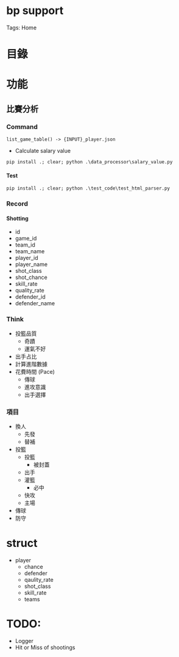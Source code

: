 # bp support

Tags: Home

# 目錄

# 功能

## 比賽分析

### Command 

```
list_game_table() -> {INPUT}_player.json
```

- Calculate salary value
```
pip install .; clear; python .\data_processor\salary_value.py
```

#### Test

```
pip install .; clear; python .\test_code\test_html_parser.py
```

### Record

#### Shotting

- id
- game_id
- team_id
- team_name
- player_id
- player_name
- shot_class
- shot_chance
- skill_rate
- quality_rate
- defender_id
- defender_name

### Think

- 投籃品質
    - 奇蹟
    - 運氣不好
- 出手占比
- 計算進階數據
- 花費時間 (Pace)
    - 傳球
    - 進攻意識
    - 出手選擇

### 項目

- 換人
    - 先發
    - 替補
- 投籃
    - 投籃
        - 被封蓋
    - 出手
    - 灌籃
        - 必中
    - 快攻
    - 主場
- 傳球
- 防守

# struct

- player
    - chance
    - defender
    - qaulity_rate
    - shot_class
    - skill_rate
    - teams

# TODO:

- Logger
- Hit or Miss of shootings